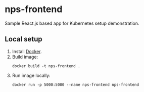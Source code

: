 # nps-frontend
Sample React.js based app for Kubernetes setup demonstration.

## Local setup
1. Install [Docker](https://docs.docker.com/install/).
1. Build image:
   ```
   docker build -t nps-frontend .
   ```
1. Run image locally:
   ```
   docker run -p 5000:5000 --name nps-frontend nps-frontend 
   ```